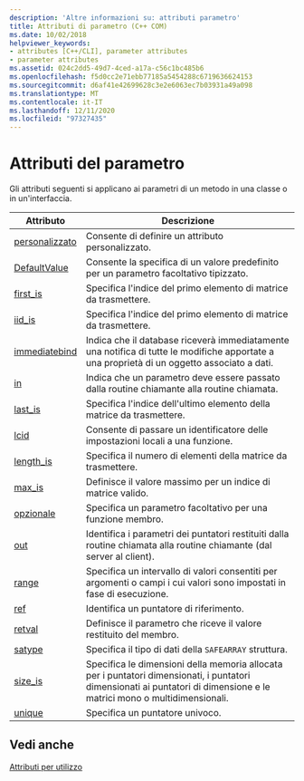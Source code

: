 ```yaml
---
description: 'Altre informazioni su: attributi parametro'
title: Attributi di parametro (C++ COM)
ms.date: 10/02/2018
helpviewer_keywords:
- attributes [C++/CLI], parameter attributes
- parameter attributes
ms.assetid: 024c2dd5-49d7-4ced-a17a-c56c1bc485b6
ms.openlocfilehash: f5d0cc2e71ebb77185a5454288c6719636624153
ms.sourcegitcommit: d6af41e42699628c3e2e6063ec7b03931a49a098
ms.translationtype: MT
ms.contentlocale: it-IT
ms.lasthandoff: 12/11/2020
ms.locfileid: "97327435"
---
```

# <a name="parameter-attributes"></a>Attributi del parametro

Gli attributi seguenti si applicano ai parametri di un metodo in una classe o in un'interfaccia.

|Attributo|Descrizione|
|---------------|-----------------|
|[personalizzato](custom-cpp.md)|Consente di definire un attributo personalizzato.|
|[DefaultValue](defaultvalue.md)|Consente la specifica di un valore predefinito per un parametro facoltativo tipizzato.|
|[first_is](first-is.md)|Specifica l'indice del primo elemento di matrice da trasmettere.|
|[iid_is](iid-is.md)|Specifica l'indice del primo elemento di matrice da trasmettere.|
|[immediatebind](immediatebind.md)|Indica che il database riceverà immediatamente una notifica di tutte le modifiche apportate a una proprietà di un oggetto associato a dati.|
|[in](in-cpp.md)|Indica che un parametro deve essere passato dalla routine chiamante alla routine chiamata.|
|[last_is](last-is.md)|Specifica l'indice dell'ultimo elemento della matrice da trasmettere.|
|[lcid](lcid.md)|Consente di passare un identificatore delle impostazioni locali a una funzione.|
|[length_is](length-is.md)|Specifica il numero di elementi della matrice da trasmettere.|
|[max_is](max-is.md)|Definisce il valore massimo per un indice di matrice valido.|
|[opzionale](optional-cpp.md)|Specifica un parametro facoltativo per una funzione membro.|
|[out](out-cpp.md)|Identifica i parametri dei puntatori restituiti dalla routine chiamata alla routine chiamante (dal server al client).|
|[range](range-cpp.md)|Specifica un intervallo di valori consentiti per argomenti o campi i cui valori sono impostati in fase di esecuzione.|
|[ref](ref-cpp.md)|Identifica un puntatore di riferimento.|
|[retval](retval.md)|Definisce il parametro che riceve il valore restituito del membro.|
|[satype](satype.md)|Specifica il tipo di dati della `SAFEARRAY` struttura.|
|[size_is](size-is.md)|Specifica le dimensioni della memoria allocata per i puntatori dimensionati, i puntatori dimensionati ai puntatori di dimensione e le matrici mono o multidimensionali.|
|[unique](unique-cpp.md)|Specifica un puntatore univoco.|

## <a name="see-also"></a>Vedi anche

[Attributi per utilizzo](attributes-by-usage.md)
